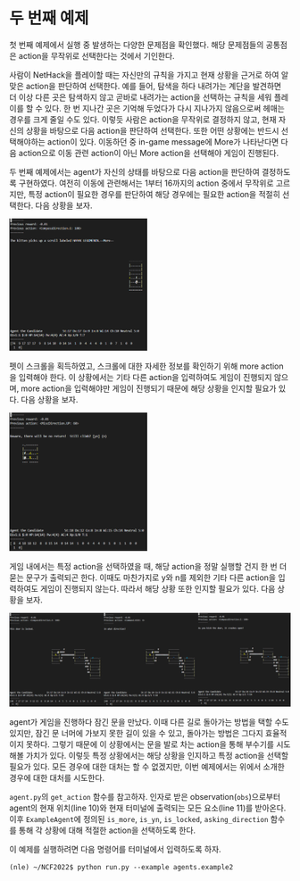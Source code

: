 # 두 번째 예제

첫 번째 예제에서 실행 중 발생하는 다양한 문제점을 확인했다. 해당 문제점들의 공통점은 action을 무작위로 선택한다는 것에서 기인한다.

사람이 NetHack을 플레이할 때는 자신만의 규칙을 가지고 현재 상황을 근거로 하여 알맞은 action을 판단하여 선택한다. 예를 들어, 탐색을 하다 내려가는 계단을 발견하면 더 이상 다른 곳은 탐색하지 않고 곧바로 내려가는 action을 선택하는 규칙을 세워 플레이를 할 수 있다. 한 번 지나간 곳은 기억해 두었다가 다시 지나가지 않음으로써 헤매는 경우를 크게 줄일 수도 있다. 이렇듯 사람은 action을 무작위로 결정하지 않고, 현재 자신의 상황을 바탕으로 다음 action을 판단하여 선택한다. 또한 어떤 상황에는 반드시 선택해야하는 action이 있다. 이동하던 중 in-game message에 More가 나타난다면 다음 action으로 이동 관련 action이 아닌 More action을 선택해야 게임이 진행된다.

두 번째 예제에서는 agent가 자신의 상태를 바탕으로 다음 action을 판단하여 결정하도록 구현하였다. 여전히 이동에 관련해서는 1부터 16까지의 action 중에서 무작위로 고르지만, 특정 action이 필요한 경우를 판단하여 해당 경우에는 필요한 action을 적절히 선택한다. 다음 상황을 보자.

<img src="../../pics/is_more.png" width="49%"/>

펫이 스크롤을 획득하였고, 스크롤에 대한 자세한 정보를 확인하기 위해 more action을 입력해야 한다. 이 상황에서는 기타 다른 action을 입력하여도 게임이 진행되지 않으며, more action을 입력해야만 게임이 진행되기 때문에 해당 상황을 인지할 필요가 있다. 다음 상황을 보자.

<img src="../../pics/is_yn.png" width="49%"/>

게임 내에서는 특정 action을 선택하였을 때, 해당 action을 정말 실행할 건지 한 번 더 묻는 문구가 출력되곤 한다. 이때도 마찬가지로 y와 n를 제외한 기타 다른 action을 입력하여도 게임이 진행되지 않는다. 따라서 해당 상황 또한 인지할 필요가 있다. 다음 상황을 보자.

<img src="../../pics/is_locked.png"/>

agent가 게임을 진행하다 잠긴 문을 만났다. 이때 다른 길로 돌아가는 방법을 택할 수도 있지만, 잠긴 문 너머에 가보지 못한 길이 있을 수 있고, 돌아가는 방법은 그다지 효율적이지 못하다. 그렇기 때문에 이 상황에서는 문을 발로 차는 action을 통해 부수기를 시도해볼 가치가 있다. 이렇듯 특정 상황에서는 해당 상황을 인지하고 특정 action을 선택할 필요가 있다. 모든 경우에 대한 대처는 할 수 없겠지만, 이번 예제에서는 위에서 소개한 경우에 대한 대처를 시도한다.

```agent.py```의 ```get_action``` 함수를 참고하자. 인자로 받은 observation(```obs```)으로부터 agent의 현재 위치(line 10)와 현재 터미널에 출력되는 모든 요소(line 11)를 받아온다. 이후 ```ExampleAgent```에 정의된 ```is_more```, ```is_yn```, ```is_locked```, ```asking_direction``` 함수를 통해 각 상황에 대해 적절한 action을 선택하도록 한다.

이 예제를 실행하려면 다음 명령어를 터미널에서 입력하도록 하자.

```
(nle) ~/NCF2022$ python run.py --example agents.example2
```
